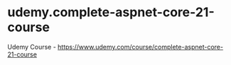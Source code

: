 # udemy.complete-aspnet-core-21-course
Udemy Course - https://www.udemy.com/course/complete-aspnet-core-21-course

